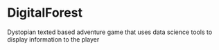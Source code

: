 # DigitalForest
Dystopian texted based adventure game that uses data science tools to display information to the player

